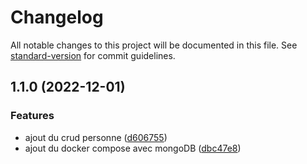 # Changelog

All notable changes to this project will be documented in this file. See [standard-version](https://github.com/conventional-changelog/standard-version) for commit guidelines.

## 1.1.0 (2022-12-01)


### Features

* ajout du crud personne ([d606755](https://github.com/LaurentMag/spring-projet-competences/commit/d60675566b255f8c2539eb60f054232181a81159))
* ajout du docker compose avec mongoDB ([dbc47e8](https://github.com/LaurentMag/spring-projet-competences/commit/dbc47e893a620263bb699b4e0b7263867fea956f))
